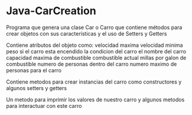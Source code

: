 # Java-CarCreation
Programa que genera una clase Car o Carro que contiene métodos para crear objetos con sus características y el uso de Setters y Getters


Contiene atributos del objeto como:
     velocidad maxima 
     velocidad minima 
     peso
     si el carro esta encendido
     la condicion del carro
     el nombre del carro
     capacidad maxima de combustible
     combustible actual
     millas por galon de combustible
     numero de personas dentro del carro
     numero maximo de personas para el carro
     
Contiene metodos para crear instancias del carro como constructores
y algunos setters y getters 

Un metodo para imprimir los valores de nuestro carro
y algunos metodos para interactuar con este carro

